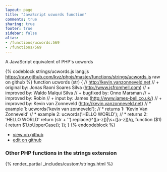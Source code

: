 ```yaml
---
layout: page
title: "JavaScript ucwords function"
comments: true
sharing: true
footer: true
sidebar: false
alias:
- /functions/ucwords:569
- /functions/569
---
```

<!-- Generated by Rakefile:build -->
A JavaScript equivalent of PHP's ucwords

{% codeblock strings/ucwords.js lang:js https://raw.github.com/kvz/phpjs/master/functions/strings/ucwords.js raw on github %}
function ucwords (str) {
    // http://kevin.vanzonneveld.net
    // +   original by: Jonas Raoni Soares Silva (http://www.jsfromhell.com)
    // +   improved by: Waldo Malqui Silva
    // +   bugfixed by: Onno Marsman
    // +   improved by: Robin
    // +      input by: James (http://www.james-bell.co.uk/)
    // +   improved by: Kevin van Zonneveld (http://kevin.vanzonneveld.net)
    // *     example 1: ucwords('kevin van  zonneveld');
    // *     returns 1: 'Kevin Van  Zonneveld'
    // *     example 2: ucwords('HELLO WORLD');
    // *     returns 2: 'HELLO WORLD'
    return (str + '').replace(/^([a-z])|\s+([a-z])/g, function ($1) {
        return $1.toUpperCase();
    });
}
{% endcodeblock %}

 - [view on github](https://github.com/kvz/phpjs/blob/master/functions/strings/ucwords.js)
 - [edit on github](https://github.com/kvz/phpjs/edit/master/functions/strings/ucwords.js)

### Other PHP functions in the strings extension
{% render_partial _includes/custom/strings.html %}
